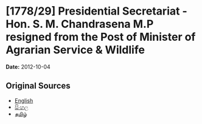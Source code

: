 # [1778/29] Presidential Secretariat - Hon. S. M. Chandrasena M.P resigned from the Post of Minister of Agrarian Service & Wildlife

**Date:** 2012-10-04

## Original Sources

- [English](https://documents.gov.lk/view/extra-gazettes/2012/10/1778-29_E.pdf)
- [සිංහල](https://documents.gov.lk/view/extra-gazettes/2012/10/1778-29_S.pdf)
- [தமிழ்](https://documents.gov.lk/view/extra-gazettes/2012/10/1778-29_T.pdf)
